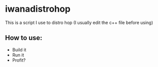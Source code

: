 # iwanadistrohop
This is a script I use to distro hop (I usually edit the c++ file before using)

## How to use:
- Build it
- Run it
- Profit?
